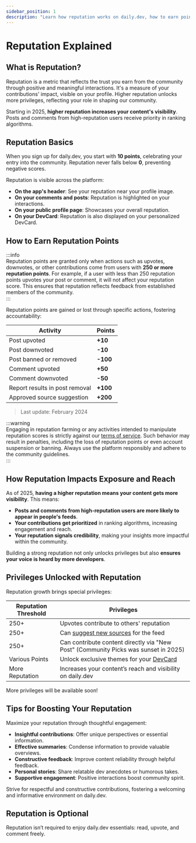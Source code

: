 ```yaml
---
sidebar_position: 1  
description: "Learn how reputation works on daily.dev, how to earn points, unlock privileges, and gain more exposure on the platform. Discover ways to grow your reputation and contribute meaningfully to the community."  
---
```


# Reputation Explained  

## What is Reputation?  

Reputation is a metric that reflects the trust you earn from the community through positive and meaningful interactions. It's a measure of your contributions' impact, visible on your profile. Higher reputation unlocks more privileges, reflecting your role in shaping our community.  

Starting in 2025, **higher reputation increases your content's visibility**. Posts and comments from high-reputation users receive priority in ranking algorithms.

## Reputation Basics  

When you sign up for daily.dev, you start with **10 points**, celebrating your entry into the community. Reputation never falls below **0**, preventing negative scores.  

Reputation is visible across the platform:  

- **On the app's header**: See your reputation near your profile image.  
- **On your comments and posts**: Reputation is highlighted on your interactions.  
- **On your public profile page**: Showcases your overall reputation.  
- **On your DevCard**: Reputation is also displayed on your personalized DevCard.  

## How to Earn Reputation Points  

:::info  
Reputation points are granted only when actions such as upvotes, downvotes, or other contributions come from users with **250 or more reputation points**. For example, if a user with less than 250 reputation points upvotes your post or comment, it will not affect your reputation score. This ensures that reputation reflects feedback from established members of the community.  
:::  

Reputation points are gained or lost through specific actions, fostering accountability:  

| Activity                             | Points  |  
|--------------------------------------|---------|  
| Post upvoted                         | **+10** |  
| Post downvoted                       | **-10** |  
| Post banned or removed               | **-100**|  
| Comment upvoted                      | **+50** |  
| Comment downvoted                    | **-50** |  
| Report results in post removal       | **+100**|  
| Approved source suggestion           | **+200**|  

> Last update: February 2024  

:::warning  
Engaging in reputation farming or any activities intended to manipulate reputation scores is strictly against our [terms of service](https://daily.dev/tos). Such behavior may result in penalties, including the loss of reputation points or even account suspension or banning. Always use the platform responsibly and adhere to the community guidelines.  
:::  

## How Reputation Impacts Exposure and Reach  

As of 2025, **having a higher reputation means your content gets more visibility**. This means:  

- **Posts and comments from high-reputation users are more likely to appear in people's feeds**.
- **Your contributions get prioritized** in ranking algorithms, increasing engagement and reach.
- **Your reputation signals credibility**, making your insights more impactful within the community.  

Building a strong reputation not only unlocks privileges but also **ensures your voice is heard by more developers**.  

## Privileges Unlocked with Reputation  

Reputation growth brings special privileges:  

| Reputation Threshold | Privileges |  
|----------------------|------------|  
| 250+                 | Upvotes contribute to others' reputation |  
| 250+                 | Can [suggest new sources](../for-content-creators/suggest-new-source.md) for the feed |  
| 250+                 | Can contribute content directly via "New Post" (Community Picks was sunset in 2025) |  
| Various Points       | Unlock exclusive themes for your [DevCard](/your-profile/devcard.md) |  
| More Reputation      | Increases your content’s reach and visibility on daily.dev |  

More privileges will be available soon!  

## Tips for Boosting Your Reputation  

Maximize your reputation through thoughtful engagement:  

- **Insightful contributions**: Offer unique perspectives or essential information.  
- **Effective summaries**: Condense information to provide valuable overviews.  
- **Constructive feedback**: Improve content reliability through helpful feedback.  
- **Personal stories**: Share relatable dev anecdotes or humorous takes.  
- **Supportive engagement**: Positive interactions boost community spirit.  

Strive for respectful and constructive contributions, fostering a welcoming and informative environment on daily.dev.  

## Reputation is Optional  

Reputation isn’t required to enjoy daily.dev essentials: read, upvote, and comment freely.  